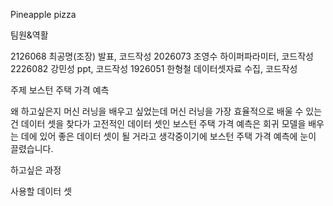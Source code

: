 Pineapple pizza

팀원&역활

2126068 최공명(조장)  발표, 코드작성
2026073 조영수        하이퍼파라미터, 코드작성
2226082 강민성        ppt, 코드작성
1926051 한형철        데이터셋자료 수집, 코드작성

주제
보스턴 주택 가격 예측

왜 하고싶은지
머신 러닝을 배우고 싶었는데 머신 러닝을 가장 효율적으로
배울 수 있는 건 데이터 셋을 찾다가 고전적인 데이터 셋인
보스턴 주택 가격 예측은 회귀 모델을 배우는 데에 있어
좋은 데이터 셋이 될 거라고 생각중이기에 보스턴 주택 가격
예측에 눈이 끌렸습니다.

하고싶은 과정

사용할 데이터 셋
